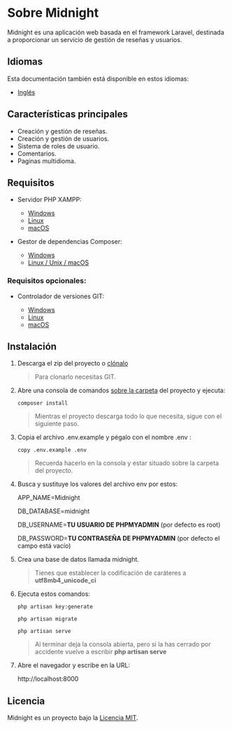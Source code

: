 # Sobre Midnight

Midnight es una aplicación web basada en el framework Laravel, destinada a proporcionar un servicio de gestión de reseñas y usuarios.

## Idiomas

Esta documentación también está disponible en estos idiomas:

- [Inglés](../README.md)

## Características principales 

- Creación y gestión de reseñas.
- Creación y gestión de usuarios.
- Sistema de roles de usuario.
- Comentarios.
- Paginas multidioma.

## Requisitos

- Servidor PHP XAMPP:

  - [Windows](https://www.apachefriends.org/download.html#download-windows)
  - [Linux](https://www.apachefriends.org/download.html#download-linux)
  - [macOS](https://www.apachefriends.org/download.html#download-apple)

- Gestor de dependencias Composer:

  - [Windows](https://getcomposer.org/doc/00-intro.md#installation-windows)
  - [Linux / Unix / macOS](https://getcomposer.org/doc/00-intro.md#installation-linux-unix-macos)

### Requisitos opcionales:

- Controlador de versiones GIT:

  - [Windows](https://git-scm.com/download/win)
  - [Linux](https://git-scm.com/download/linux)
  - [macOS](https://git-scm.com/download/mac)

## Instalación

1. Descarga el zip del proyecto o [clónalo](https://git-scm.com/book/es/v1/Fundamentos-de-Git-Obteniendo-un-repositorio-Git#Clonando-un-repositorio-existente) 
    >Para clonarlo necesitas GIT.
2. Abre una consola de comandos [sobre la carpeta](https://www.interadictos.es/2014/07/07/abrir-carpeta-desde-cmd/) del proyecto y ejecuta:

    ```
    composer install
    ```
    >Mientras el proyecto descarga todo lo que necesita, sigue con el siguiente paso.

3. Copia el archivo .env.example y pégalo con el nombre .env :

    ```
    copy .env.example .env
    ```

    >Recuerda hacerlo en la consola y estar situado sobre la carpeta del proyecto.

4. Busca y sustituye los valores del archivo env por estos:

    APP_NAME=Midnight

    DB_DATABASE=midnight

    DB_USERNAME=**TU USUARIO DE PHPMYADMIN** (por defecto es root)

    DB_PASSWORD=**TU CONTRASEÑA DE PHPMYADMIN** (por defecto el campo está vacío)

5. Crea una base de datos llamada midnight.

    >Tienes que establecer la codificación de caráteres a **utf8mb4_unicode_ci**
    
6. Ejecuta estos comandos:

    ```
    php artisan key:generate
    ```
    ```
    php artisan migrate
    ```
    ```
    php artisan serve
    ```

    >Al terminar deja la consola abierta, pero si la has cerrado por accidente vuelve a escribir **php artisan serve**
7. Abre el navegador y escribe en la URL:

    http://localhost:8000


## Licencia

Midnight es un proyecto bajo la [Licencia MIT](https://opensource.org/licenses/MIT).
